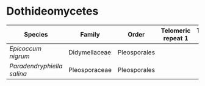 # Dothideomycetes

| Species | Family | Order | Telomeric repeat 1 | Telomeric repeat 2 | Data type |
| -- | --- | --- | --- | --- | --- |
| *Epicoccum nigrum* | Didymellaceae | Pleosporales |  |  | pacbio |
| *Paradendryphiella salina* | Pleosporaceae | Pleosporales |  |  | pacbio |
